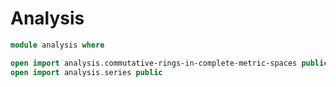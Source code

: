 # Analysis

```agda
module analysis where

open import analysis.commutative-rings-in-complete-metric-spaces public
open import analysis.series public
```
